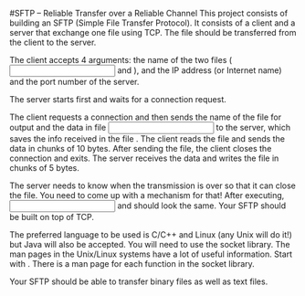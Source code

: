 
#SFTP – Reliable Transfer over a Reliable Channel
This project consists of building an SFTP (Simple File Transfer Protocol). It consists of a client and a server that exchange one file using TCP. The file should be transferred from the client to the server.

The client accepts 4 arguments: the name of the two files (<input> and <output>), and the IP address (or Internet name) and the port number of the server.

The server starts first and waits for a connection request.

The client requests a connection and then sends the name of the file <output> for output and the data in file <input> to the server, which saves the info received in the file <output>. The client reads the file and sends the data in chunks of 10 bytes. After sending the file, the client closes the connection and exits. The server receives the data and writes the file in chunks of 5 bytes.

The server needs to know when the transmission is over so that it can close the file. You need to come up with a mechanism for that! After executing, <input> and <output> should look the same. Your SFTP should be built on top of TCP.

The preferred language to be used is C/C++ and Linux (any Unix will do it!) but Java will also be accepted. You will need to use the socket library. The man pages in the Unix/Linux systems have a lot of useful information. Start with <man socket>. There is a man page for each function in the socket library.

Your SFTP should be able to transfer binary files as well as text files.
